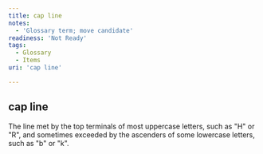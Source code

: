 ```yaml
---
title: cap line
notes:
  - 'Glossary term; move candidate'
readiness: 'Not Ready'
tags:
  - Glossary
  - Items
uri: 'cap line'

---
```

## cap line

The line met by the top terminals of most uppercase letters, such as "H" or "R", and sometimes exceeded by the ascenders of some lowercase letters, such as "b" or "k".

